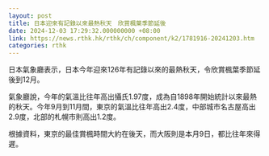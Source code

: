 ```yaml
---
layout: post
title: 日本迎來有記錄以來最熱秋天　欣賞楓葉季節延後
date: 2024-12-03 17:29:32.000000000 +08:00
link: https://news.rthk.hk/rthk/ch/component/k2/1781916-20241203.htm
categories: rthk
---
```


日本氣象廳表示，日本今年迎來126年有記錄以來的最熱秋天，令欣賞楓葉季節延後到12月。

氣象廳說，今年的氣溫比往年高出攝氏1.97度，成為自1898年開始統計以來最熱的秋天。今年9月到11月間，東京的氣溫比往年高出2.4度，中部城市名古屋高出2.9度，北部的札幌市則高出1.2度。

根據資料，東京的最佳賞楓時間大約在後天，而大阪則是本月9日，都比往年來得遲。
